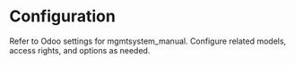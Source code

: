 # Configuration

Refer to Odoo settings for mgmtsystem_manual. Configure related models, access rights, and options as needed.
